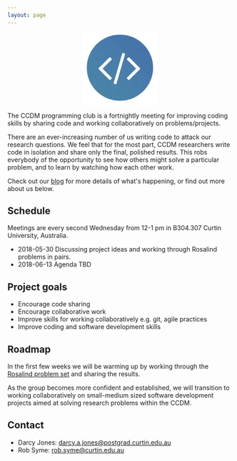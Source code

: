 ```yaml
---
layout: page
---
```


<p align="center">
<img src="images/logo.png" align="center">
</p>

The CCDM programming club is a fortnightly meeting for improving coding skills 
by sharing code and working collaboratively on problems/projects.

There are an ever-increasing number of us writing code to attack our research questions.
We feel that for the most part, CCDM researchers write code in isolation and share only the final, polished results.
This robs everybody of the opportunity to see how others might solve a particular problem, and to learn by watching how each other work.

Check out our [blog](/blog/) for more details of what's happening, or find out more about us below.

## Schedule

Meetings are every second Wednesday from 12-1 pm in B304.307 Curtin University, Australia.

- 2018-05-30 Discussing project ideas and working through Rosalind problems in pairs.
- 2018-06-13 Agenda TBD


## Project goals

- Encourage code sharing
- Encourage collaborative work
- Improve skills for working collaboratively e.g. git, agile practices
- Improve coding and software development skills


## Roadmap

In the first few weeks we will be warming up by working through the
[Rosalind problem set](http://rosalind.info/) and sharing the results.

As the group becomes more confident and established, we will transition to
working collaboratively on small-medium sized software development projects
aimed at solving research problems within the CCDM.


## Contact

- Darcy Jones: darcy.a.jones@postgrad.curtin.edu.au
- Rob Syme: rob.syme@curtin.edu.au
